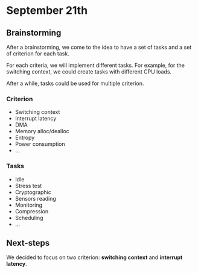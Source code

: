 # September 21th

## Brainstorming

After a brainstorming, we come to the idea to have a set of tasks and a set of criterion for each task.

For each criteria, we will implement different tasks. For example, for the switching context, we could create tasks with different CPU loads.

After a while, tasks could be used for multiple criterion.

### Criterion

- Switching context
- Interrupt latency
- DMA
- Memory alloc/dealloc
- Entropy
- Power consumption
- ...

### Tasks

- Idle
- Stress test
- Cryptographic
- Sensors reading
- Monitoring
- Compression
- Scheduling
- ...


## Next-steps

We decided to focus on two criterion: **switching context** and **interrupt latency**.
